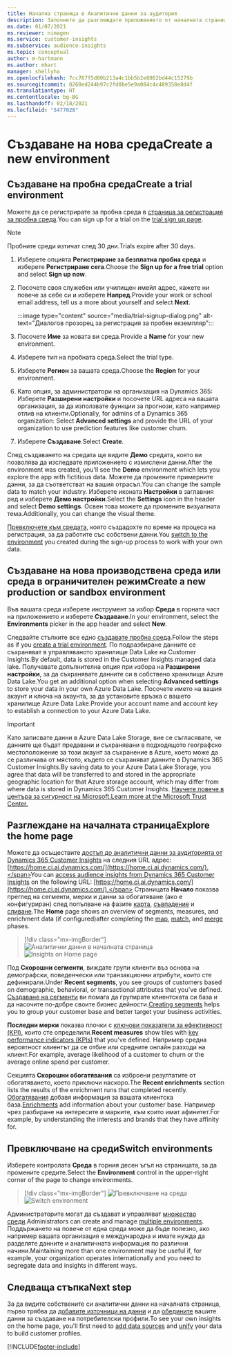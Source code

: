 ```yaml
---
title: Начална страница в Аналитични данни за аудитория
description: Започнете да разглеждате приложението от началната страница.
ms.date: 01/07/2021
ms.reviewer: nimagen
ms.service: customer-insights
ms.subservice: audience-insights
ms.topic: conceptual
author: m-hartmann
ms.author: mhart
manager: shellyha
ms.openlocfilehash: 7cc767f5d80b213a4c1bb5b2e8062bd44c15279b
ms.sourcegitcommit: 0260ed244b97c2fd0be5e9a084c4c489358e8d4f
ms.translationtype: HT
ms.contentlocale: bg-BG
ms.lasthandoff: 02/18/2021
ms.locfileid: "5477028"
---
```

# <a name="create-a-new-environment"></a><span data-ttu-id="a9854-103">Създаване на нова среда</span><span class="sxs-lookup"><span data-stu-id="a9854-103">Create a new environment</span></span>

## <a name="create-a-trial-environment"></a><span data-ttu-id="a9854-104">Създаване на пробна среда</span><span class="sxs-lookup"><span data-stu-id="a9854-104">Create a trial environment</span></span>

<span data-ttu-id="a9854-105">Можете да се регистрирате за пробна среда в [страница за регистрация за пробна среда](https://dynamics.microsoft.com/get-started/free-trial/?appname=customerinsights).</span><span class="sxs-lookup"><span data-stu-id="a9854-105">You can sign up for a trial on the [trial sign up page](https://dynamics.microsoft.com/get-started/free-trial/?appname=customerinsights).</span></span> 

> [!NOTE]
> <span data-ttu-id="a9854-106">Пробните среди изтичат след 30 дни.</span><span class="sxs-lookup"><span data-stu-id="a9854-106">Trials expire after 30 days.</span></span>

1. <span data-ttu-id="a9854-107">Изберете опцията **Регистриране за безплатна пробна среда** и изберете **Регистриране сега**.</span><span class="sxs-lookup"><span data-stu-id="a9854-107">Choose the **Sign up for a free trial** option and select **Sign up now**.</span></span>

1. <span data-ttu-id="a9854-108">Посочете своя служебен или училищен имейл адрес, кажете ни повече за себе си и изберете **Напред**.</span><span class="sxs-lookup"><span data-stu-id="a9854-108">Provide your work or school email address, tell us a more about yourself and select **Next**.</span></span>

   :::image type="content" source="media/trial-signup-dialog.png" alt-text="Диалогов прозорец за регистрация за пробен екземпляр":::

1. <span data-ttu-id="a9854-110">Посочете **Име** за новата ви среда.</span><span class="sxs-lookup"><span data-stu-id="a9854-110">Provide a **Name** for your new environment.</span></span> 

1. <span data-ttu-id="a9854-111">Изберете тип на пробната среда.</span><span class="sxs-lookup"><span data-stu-id="a9854-111">Select the trial type.</span></span>

1. <span data-ttu-id="a9854-112">Изберете **Регион** за вашата среда.</span><span class="sxs-lookup"><span data-stu-id="a9854-112">Choose the **Region** for your environment.</span></span>

1. <span data-ttu-id="a9854-113">Като опция, за администратори на организация на Dynamics 365: Изберете **Разширени настройки** и посочете URL адреса на вашата организация, за да използвате функции за прогнози, като например отлив на клиенти.</span><span class="sxs-lookup"><span data-stu-id="a9854-113">Optionally, for admins of a Dynamics 365 organization: Select **Advanced settings** and provide the URL of your organization to use prediction features like customer churn.</span></span>

1. <span data-ttu-id="a9854-114">Изберете **Създаване**.</span><span class="sxs-lookup"><span data-stu-id="a9854-114">Select **Create**.</span></span> 

<span data-ttu-id="a9854-115">След създаването на средата ще видите **Демо** средата, която ви позволява да изследвате приложението с измислени данни.</span><span class="sxs-lookup"><span data-stu-id="a9854-115">After the environment was created, you'll see the **Demo** environment which lets you explore the app with fictitious data.</span></span> <span data-ttu-id="a9854-116">Можете да промените примерните данни, за да съответстват на вашия отрасъл.</span><span class="sxs-lookup"><span data-stu-id="a9854-116">You can change the sample data to match your industry.</span></span> <span data-ttu-id="a9854-117">Изберете иконата **Настройки** в заглавния ред и изберете **Демо настройки**.</span><span class="sxs-lookup"><span data-stu-id="a9854-117">Select the **Settings** icon in the header and select **Demo settings**.</span></span> <span data-ttu-id="a9854-118">Освен това можете да промените визуалната тема.</span><span class="sxs-lookup"><span data-stu-id="a9854-118">Additionally, you can change the visual theme.</span></span> 

<span data-ttu-id="a9854-119">[Превключете към средата](#switch-environments), която създадохте по време на процеса на регистрация, за да работите със собствени данни.</span><span class="sxs-lookup"><span data-stu-id="a9854-119">You [switch to the environment](#switch-environments) you created during the sign-up process to work with your own data.</span></span>

## <a name="create-a-new-production-or-sandbox-environment"></a><span data-ttu-id="a9854-120">Създаване на нова производствена среда или среда в ограничителен режим</span><span class="sxs-lookup"><span data-stu-id="a9854-120">Create a new production or sandbox environment</span></span>

<span data-ttu-id="a9854-121">Във вашата среда изберете инструмент за избор **Среда** в горната част на приложението и изберете **Създаване**.</span><span class="sxs-lookup"><span data-stu-id="a9854-121">In your environment, select the **Environments** picker in the app header and select **New**.</span></span>

<span data-ttu-id="a9854-122">Следвайте стъпките все едно [създавате пробна среда](#create-a-trial-environment).</span><span class="sxs-lookup"><span data-stu-id="a9854-122">Follow the steps as if you [create a trial environment](#create-a-trial-environment).</span></span> <span data-ttu-id="a9854-123">По подразбиране данните се съхраняват в управляваното хранилище Data Lake на Customer Insights.</span><span class="sxs-lookup"><span data-stu-id="a9854-123">By default, data is stored in the Customer Insights managed data lake.</span></span> <span data-ttu-id="a9854-124">Получавате допълнителна опция при избора на **Разширени настройки**, за да съхранявате данните си в собствено хранилище Azure Data Lake.</span><span class="sxs-lookup"><span data-stu-id="a9854-124">You get an additional option when selecting **Advanced settings** to store your data in your own Azure Data Lake.</span></span> <span data-ttu-id="a9854-125">Посочете името на вашия акаунт и ключа на акаунта, за да установите връзка с вашето хранилище Azure Data Lake.</span><span class="sxs-lookup"><span data-stu-id="a9854-125">Provide your account name and account key to establish a connection to your Azure Data Lake.</span></span> 

> [!IMPORTANT]
> <span data-ttu-id="a9854-126">Като записвате данни в Azure Data Lake Storage, вие се съгласявате, че данните ще бъдат предавани и съхранявани в подходящото географско местоположение за този акаунт за съхранение в Azure, което може да се различава от мястото, където се съхраняват данните в Dynamics 365 Customer Insights.</span><span class="sxs-lookup"><span data-stu-id="a9854-126">By saving data to your Azure Data Lake Storage, you agree that data will be transferred to and stored in the appropriate geographic location for that Azure storage account, which may differ from where data is stored in Dynamics 365 Customer Insights.</span></span> [<span data-ttu-id="a9854-127">Научете повече в центъра за сигурност на Microsoft.</span><span class="sxs-lookup"><span data-stu-id="a9854-127">Learn more at the Microsoft Trust Center.</span></span>](https://www.microsoft.com/trust-center)

## <a name="explore-the-home-page"></a><span data-ttu-id="a9854-128">Разглеждане на началната страница</span><span class="sxs-lookup"><span data-stu-id="a9854-128">Explore the home page</span></span>

<span data-ttu-id="a9854-129">Можете да осъществите [достъп до аналитични данни за аудиторията от Dynamics 365 Customer Insights](https://home.ci.ai.dynamics.com/) на следния URL адрес: [https://home.ci.ai.dynamics.com/](https://home.ci.ai.dynamics.com/).</span><span class="sxs-lookup"><span data-stu-id="a9854-129">You can [access audience insights from Dynamics 365 Customer Insights](https://home.ci.ai.dynamics.com/) on the following URL: [https://home.ci.ai.dynamics.com/](https://home.ci.ai.dynamics.com/).</span></span>
<span data-ttu-id="a9854-130">Страницата **Начало** показва преглед на сегменти, мерки и данни за обогатяване (ако е конфигуриран) след попълване на фазите [карта](map-entities.md), [съвпадение](match-entities.md) и [сливане](merge-entities.md).</span><span class="sxs-lookup"><span data-stu-id="a9854-130">The **Home** page shows an overview of segments, measures, and enrichment data (if configured)after completing the [map](map-entities.md), [match](match-entities.md), and [merge](merge-entities.md) phases.</span></span>

> [!div class="mx-imgBorder"] 
> <span data-ttu-id="a9854-131">![Аналитични данни в началната страница](media/home-page-insights.png "Аналитични данни в началната страница")</span><span class="sxs-lookup"><span data-stu-id="a9854-131">![Insights on Home page](media/home-page-insights.png "Insights on Home page")</span></span>

<span data-ttu-id="a9854-132">Под **Скорошни сегменти**, виждате групи клиенти въз основа на демографски, поведенчески или транзакционни атрибути, които сте дефинирали.</span><span class="sxs-lookup"><span data-stu-id="a9854-132">Under **Recent segments**, you see groups of customers based on demographic, behavioral, or transactional attributes that you've defined.</span></span> <span data-ttu-id="a9854-133">[Създаване на сегменти](segments.md) ви помага да групирате клиентската си база и да насочите по-добре своите бизнес дейности.</span><span class="sxs-lookup"><span data-stu-id="a9854-133">[Creating segments](segments.md) helps you to group your customer base and better target your business activities.</span></span>

<span data-ttu-id="a9854-134">**Последни мерки** показва плочки с [ключови показатели за ефективност (KPI)](measures.md), които сте определили.</span><span class="sxs-lookup"><span data-stu-id="a9854-134">**Recent measures** show tiles with [key performance indicators (KPIs)](measures.md) that you've defined.</span></span> <span data-ttu-id="a9854-135">Например средна вероятност клиентът да се отбие или средните онлайн разходи на клиент.</span><span class="sxs-lookup"><span data-stu-id="a9854-135">For example, average likelihood of a customer to churn or the average online spend per customer.</span></span>

<span data-ttu-id="a9854-136">Секцията **Скорошни обогатявания** са изброени резултатите от обогатяването, което приключи наскоро.</span><span class="sxs-lookup"><span data-stu-id="a9854-136">The **Recent enrichments** section lists the results of the enrichment runs that completed recently.</span></span> <span data-ttu-id="a9854-137">[Обогатявания](enrichment-hub.md) добавя информация за вашата клиентска база.</span><span class="sxs-lookup"><span data-stu-id="a9854-137">[Enrichments](enrichment-hub.md) add information about your customer base.</span></span> <span data-ttu-id="a9854-138">Например чрез разбиране на интересите и марките, към които имат афинитет.</span><span class="sxs-lookup"><span data-stu-id="a9854-138">For example, by understanding the interests and brands that they have affinity for.</span></span>

## <a name="switch-environments"></a><span data-ttu-id="a9854-139">Превключване на среди</span><span class="sxs-lookup"><span data-stu-id="a9854-139">Switch environments</span></span>

<span data-ttu-id="a9854-140">Изберете контролата **Среда** в горния десен ъгъл на страницата, за да промените средите.</span><span class="sxs-lookup"><span data-stu-id="a9854-140">Select the **Environment** control in the upper-right corner of the page to change environments.</span></span>

> [!div class="mx-imgBorder"] 
> <span data-ttu-id="a9854-141">![Превключване на среда](media/home-page-environment-switcher.png "Превключване на среда")</span><span class="sxs-lookup"><span data-stu-id="a9854-141">![Switch environment](media/home-page-environment-switcher.png "Switch environment")</span></span>

<span data-ttu-id="a9854-142">Администраторите могат да създават и управляват [множество среди](manage-environments.md).</span><span class="sxs-lookup"><span data-stu-id="a9854-142">Administrators can create and manage [multiple environments](manage-environments.md).</span></span> <span data-ttu-id="a9854-143">Поддържането на повече от една среда може да бъде полезно, ако например вашата организация е международна и имате нужда да разделяте данните и аналитичната информация по различни начини.</span><span class="sxs-lookup"><span data-stu-id="a9854-143">Maintaining more than one environment may be useful if, for example, your organization operates internationally and you need to segregate data and insights in different ways.</span></span>

## <a name="next-step"></a><span data-ttu-id="a9854-144">Следваща стъпка</span><span class="sxs-lookup"><span data-stu-id="a9854-144">Next step</span></span>

<span data-ttu-id="a9854-145">За да видите собствените си аналитични данни на началната страница, първо трябва да [добавите източници на данни](data-sources.md) и да [обедините](data-unification.md) вашите данни за създаване на потребителски профили.</span><span class="sxs-lookup"><span data-stu-id="a9854-145">To see your own insights on the home page, you'll first need to [add data sources](data-sources.md) and [unify](data-unification.md) your data to build customer profiles.</span></span>


[!INCLUDE[footer-include](../includes/footer-banner.md)]